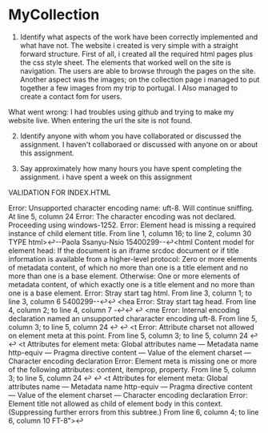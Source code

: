 # MyCollection
1.	Identify what aspects of the work have been correctly implemented and what have not.
The website i created is very simple with a straight forward structure. First of all, i created all the required html pages plus the css style sheet. The elements that worked well on the site is navigation. The users are able to browse through the pages on the site. Another aspect was the images; on the collection page i managed to put together a few images from my trip to portugal. I Also managed to create a contact fom for users.

What went wrong:
I had troubles using github and trying to make my website live. When entering the url the site is not found.

2.	Identify anyone with whom you have collaborated or discussed the assignment.
I haven't collaboraed or discussed with anyone on or about this assignment.

3.	Say approximately how many hours you have spent completing the assignment.
i have spent a week on this assignment 


VALIDATION FOR INDEX.HTML

Error: Unsupported character encoding name: uft-8. Will continue sniffing.
At line 5, column 24
Error: The character encoding was not declared. Proceeding using windows-1252.
Error: Element head is missing a required instance of child element title.
From line 1, column 16; to line 2, column 30
TYPE html>↩--Paola Ssanyu-Nsio 15400299--↩<html
Content model for element head:
If the document is an iframe srcdoc document or if title information is available from a higher-level protocol: Zero or more elements of metadata content, of which no more than one is a title element and no more than one is a base element. 
Otherwise: One or more elements of metadata content, of which exactly one is a title element and no more than one is a base element. 
Error: Stray start tag html.
From line 3, column 1; to line 3, column 6
5400299--↩<html>↩	<hea
Error: Stray start tag head.
From line 4, column 2; to line 4, column 7
-↩<html>↩	<head>↩		<me
Error: Internal encoding declaration named an unsupported chararacter encoding uft-8.
From line 5, column 3; to line 5, column 24
	<head>↩		<meta charset="UFT-8">↩			<t
Error: Attribute charset not allowed on element meta at this point.
From line 5, column 3; to line 5, column 24
	<head>↩		<meta charset="UFT-8">↩			<t
Attributes for element meta:
Global attributes 
name — Metadata name 
http-equiv — Pragma directive 
content — Value of the element 
charset — Character encoding declaration 
Error: Element meta is missing one or more of the following attributes: content, itemprop, property.
From line 5, column 3; to line 5, column 24
	<head>↩		<meta charset="UFT-8">↩			<t
Attributes for element meta:
Global attributes 
name — Metadata name 
http-equiv — Pragma directive 
content — Value of the element 
charset — Character encoding declaration 
Error: Element title not allowed as child of element body in this context. (Suppressing further errors from this subtree.)
From line 6, column 4; to line 6, column 10
FT-8">↩			<title> Examp
Contexts in which element title may be used:
In a head element containing no other title elements. 
Content model for element body:
Flow content. 
Error: Stray end tag head.
From line 9, column 2; to line 9, column 8
.css"/>↩↩	</head>↩	   <
Error: Start tag body seen but an element of the same type was already open.
From line 10, column 5; to line 10, column 10
head>↩	   <body>↩			<h
Error: An img element must have an alt attribute, except under certain conditions. For details, consult guidance on providing text alternatives for images.
From line 15, column 9; to line 15, column 34
>↩			    	<img src="images/me1.jpg"></h1>↩


VALIDATION RESULTS FOR CONTACT.HTML

Error: Attribute type not allowed on element textarea at this point.
From line 42, column 14; to line 42, column 101
	Message: <textarea type="text" name="Message" value="Enter Your Message Here" rows="5" cols="40">↩↩↩↩↩↩
Attributes for element textarea:
Global attributes 
autocomplete - Hint for form autofill feature 
autofocus - Automatically focus the form control when the page is loaded 
cols - Maximum number of characters per line 
dirname - Name of form field to use for sending the element’s directionality in §4.10.21 Form submission 
disabled - Whether the form control is disabled 
form - Associates the control with a form element 
inputmode - Hint for selecting an input modality 
maxlength - Maximum length of value 
minlength - Minimum length of value 
name - Name of form control to use for §4.10.21 Form submission and in the form.elements API 
placeholder - User-visible label to be placed within the form control 
readonly - Whether to allow the value to be edited by the user 
required - Whether the control is required for §4.10.21 Form submission 
rows - Number of lines to show 
wrap - How the value of the form control is to be wrapped for §4.10.21 Form submission 
Error: Attribute value not allowed on element textarea at this point.
From line 42, column 14; to line 42, column 101
	Message: <textarea type="text" name="Message" value="Enter Your Message Here" rows="5" cols="40">↩↩↩↩↩↩
Attributes for element textarea:
Global attributes 
autocomplete - Hint for form autofill feature 
autofocus - Automatically focus the form control when the page is loaded 
cols - Maximum number of characters per line 
dirname - Name of form field to use for sending the element’s directionality in §4.10.21 Form submission 
disabled - Whether the form control is disabled 
form - Associates the control with a form element 
inputmode - Hint for selecting an input modality 
maxlength - Maximum length of value 
minlength - Minimum length of value 
name - Name of form control to use for §4.10.21 Form submission and in the form.elements API 
placeholder - User-visible label to be placed within the form control 
readonly - Whether to allow the value to be edited by the user 
required - Whether the control is required for §4.10.21 Form submission 
rows - Number of lines to show 
wrap - How the value of the form control is to be wrapped for §4.10.21 Form submission 
Error: End of file seen when expecting text or an end tag.
At line 61, column 8
>↩↩</html>↩
Error: Unclosed element textarea.
From line 42, column 14; to line 42, column 101
	Message: <textarea type="text" name="Message" value="Enter Your Message Here" rows="5" cols="40">↩↩↩↩↩↩
Error: Unclosed element form.
From line 38, column 4; to line 38, column 9
col">↩↩			<form>↩				N


VALIDATON RESULTS FOR BIO AND COLLECTION

Error: Unsupported character encoding name: uft-8. Will continue sniffing.
At line 5, column 24
Error: The character encoding was not declared. Proceeding using windows-1252.
Error: Element head is missing a required instance of child element title.
From line 1, column 16; to line 2, column 30
TYPE html>↩--Paola Ssanyu-Nsio 15400299--↩<html
Content model for element head:
If the document is an iframe srcdoc document or if title information is available from a higher-level protocol: Zero or more elements of metadata content, of which no more than one is a title element and no more than one is a base element. 
Otherwise: One or more elements of metadata content, of which exactly one is a title element and no more than one is a base element. 
Error: Stray start tag html.
From line 3, column 1; to line 3, column 6
5400299--↩<html>↩	<hea
Error: Stray start tag head.
From line 4, column 2; to line 4, column 7
-↩<html>↩	<head>↩		<me
Error: Internal encoding declaration named an unsupported chararacter encoding uft-8.
From line 5, column 3; to line 5, column 24
	<head>↩		<meta charset="UFT-8">↩			<t
Error: Attribute charset not allowed on element meta at this point.
From line 5, column 3; to line 5, column 24
	<head>↩		<meta charset="UFT-8">↩			<t
Attributes for element meta:
Global attributes 
name — Metadata name 
http-equiv — Pragma directive 
content — Value of the element 
charset — Character encoding declaration 
Error: Element meta is missing one or more of the following attributes: content, itemprop, property.
From line 5, column 3; to line 5, column 24
	<head>↩		<meta charset="UFT-8">↩			<t
Attributes for element meta:
Global attributes 
name — Metadata name 
http-equiv — Pragma directive 
content — Value of the element 
charset — Character encoding declaration 
Error: Element title not allowed as child of element body in this context. (Suppressing further errors from this subtree.)
From line 6, column 4; to line 6, column 10
FT-8">↩			<title> Examp
Contexts in which element title may be used:
In a head element containing no other title elements. 
Content model for element body:
Flow content. 
Error: Stray end tag head.
From line 9, column 2; to line 9, column 8
.css"/>↩↩	</head>↩	<bod
Error: Start tag body seen but an element of the same type was already open.
From line 10, column 2; to line 10, column 7
	</head>↩	<body>↩↩		<h
Warning: Empty heading.
From line 18, column 4; to line 18, column 7
	<hr/>↩			<h2> </h2>
Error: Element nav not allowed as child of element ul in this context. (Suppressing further errors from this subtree.)
From line 24, column 5; to line 24, column 9
	<ul>↩				<nav>↩			<u
Contexts in which element nav may be used:
Where flow content is expected. 
Content model for element ul:
Zero or more li and script-supporting elements. 


CSS VALIDATION

URI : styling.css
15   p   Parse Error ;"; } 

19  #container    Value Error : width Parse Error : 

36  a:link, a:visited      Value Error : width Too many values or values are not recognized : auto 250px 

65   li     Value Error : border-right #red is not a valid color 3 or 6 hexadecimals numbers : 1px solid #red 

